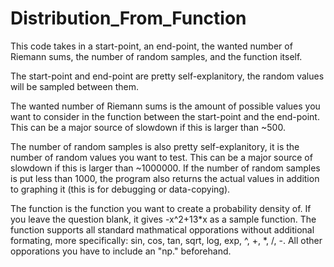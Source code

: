 # Distribution_From_Function
This code takes in a start-point, an end-point, the wanted number of Riemann sums, the number of random samples, and the function itself. 

The start-point and end-point are pretty self-explanitory, the random values will be sampled between them.

The wanted number of Riemann sums is the amount of possible values you want to consider in the function between the start-point and the end-point. This can be a major source of slowdown if this is larger than ~500.

The number of random samples is also pretty self-explanitory, it is the number of random values you want to test. This can be a major source of slowdown if this is larger than ~1000000. If the number of random samples is put less than 1000, the program also returns the actual values in addition to graphing it (this is for debugging or data-copying).

The function is the function you want to create a probability density of. If you leave the question blank, it gives -x^2+13*x as a sample function. The function supports all standard mathmatical opporations without additional formating, more specifically: sin, cos, tan, sqrt, log, exp, ^, +, *, /, -. All other opporations you have to include an "np." beforehand.
